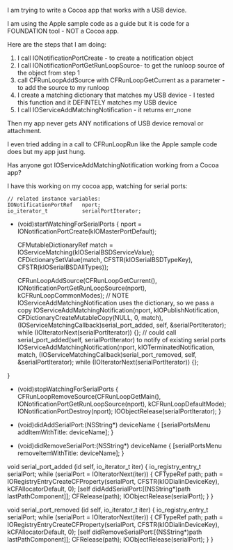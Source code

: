 I am trying to write a Cocoa app that works with a USB device.

I am using the Apple sample code as a guide but it is code for a FOUNDATION tool - NOT a Cocoa app.

Here are the steps that I am doing:

1) I call IONotificationPortCreate - to create a notification object
2) I call IONotificationPortGetRunLoopSource- to get the runloop source of the object from step 1
3) call CFRunLoopAddSource with CFRunLoopGetCurrent as a parameter - to add the source to my runloop
4) I create a matching dictionary that matches my USB device - I tested this function and it DEFINTELY matches my USB device
5) I call IOServiceAddMatchingNotification - it returns err_none

Then my app never gets ANY notifications of USB device removal or attachment.

I even tried adding in a call to CFRunLoopRun like the Apple sample code does but my app just hung.

Has anyone got IOServiceAddMatchingNotification working from a Cocoa app?

I have this working on my cocoa app, watching for serial ports:
    
    // related instance variables:
    IONotificationPortRef   nport;
    io_iterator_t           serialPortIterator;

- (void)startWatchingForSerialPorts {
    nport = IONotificationPortCreate(kIOMasterPortDefault);

    CFMutableDictionaryRef match = IOServiceMatching(kIOSerialBSDServiceValue);
    CFDictionarySetValue(match, CFSTR(kIOSerialBSDTypeKey), CFSTR(kIOSerialBSDAllTypes));
    
    CFRunLoopAddSource(CFRunLoopGetCurrent(), IONotificationPortGetRunLoopSource(nport), kCFRunLoopCommonModes);
    // NOTE IOServiceAddMatchingNotification uses the dictionary, so we pass a copy
    IOServiceAddMatchingNotification(nport, kIOPublishNotification, CFDictionaryCreateMutableCopy(NULL, 0, match), (IOServiceMatchingCallback)serial_port_added, self, &serialPortIterator);
    while (IOIteratorNext(serialPortIterator)) {}; // could call serial_port_added(self, serialPortIterator) to notify of existing serial ports
    IOServiceAddMatchingNotification(nport, kIOTerminatedNotification, match, (IOServiceMatchingCallback)serial_port_removed, self, &serialPortIterator);
    while (IOIteratorNext(serialPortIterator)) {};
    
}

- (void)stopWatchingForSerialPorts {
    CFRunLoopRemoveSource(CFRunLoopGetMain(), IONotificationPortGetRunLoopSource(nport), kCFRunLoopDefaultMode);
    IONotificationPortDestroy(nport);
    IOObjectRelease(serialPortIterator);
}

- (void)didAddSerialPort:(NSString*) deviceName {
    [serialPortsMenu addItemWithTitle: deviceName];
}

- (void)didRemoveSerialPort:(NSString*) deviceName {
    [serialPortsMenu removeItemWithTitle: deviceName];
}

void serial_port_added (id self, io_iterator_t iter) {
    io_registry_entry_t serialPort;
    while (serialPort = IOIteratorNext(iter)) {
        CFTypeRef   path;
        path = IORegistryEntryCreateCFProperty(serialPort, CFSTR(kIODialinDeviceKey), kCFAllocatorDefault, 0);
        [self didAddSerialPort:[(NSString*)path lastPathComponent]];
        CFRelease(path);
        IOObjectRelease(serialPort);
    }
}

void serial_port_removed (id self, io_iterator_t iter) {
    io_registry_entry_t serialPort;
    while (serialPort = IOIteratorNext(iter)) {
        CFTypeRef   path;
        path = IORegistryEntryCreateCFProperty(serialPort, CFSTR(kIODialinDeviceKey), kCFAllocatorDefault, 0);
        [self didRemoveSerialPort:[(NSString*)path lastPathComponent]];
        CFRelease(path);
        IOObjectRelease(serialPort);
    }
}
